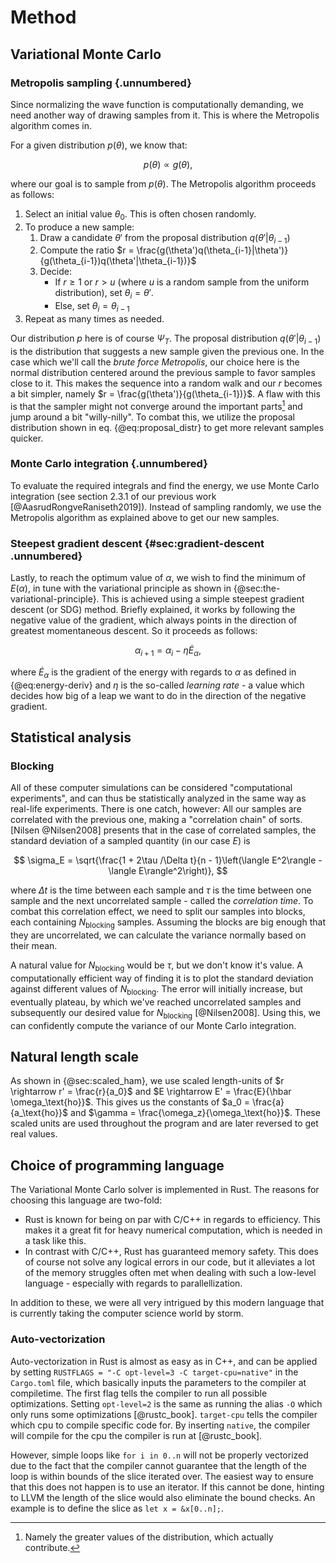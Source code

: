 # Method

## Variational Monte Carlo

### Metropolis sampling {.unnumbered}

Since normalizing the wave function is computationally demanding, we need another way of drawing samples from it. This is where the Metropolis algorithm comes in.

For a given distribution $p(\theta)$, we know that:

$$p(\theta) \propto g(\theta),$$

where our goal is to sample from $p(\theta)$. The Metropolis algorithm proceeds as follows:

1. Select an initial value $\theta_0$. This is often chosen randomly.
2. To produce a new sample:
	1. Draw a candidate $\theta'$ from the proposal distribution $q(\theta'|\theta_{i-1})$
	2. Compute the ratio $r = \frac{g(\theta')q(\theta_{i-1}|\theta')}{g(\theta_{i-1})q(\theta'|\theta_{i-1})}$
	3. Decide:
		- If $r \ge 1$ or $r > u$ (where $u$ is a random sample from the uniform distribution), set $\theta_{i} = \theta'$.
		- Else, set $\theta_{i} = \theta_{i-1}$
3. Repeat as many times as needed.
		
Our distribution $p$ here is of course $\Psi_T$. The proposal distribution $q(\theta'|\theta_{i-1})$ is the distribution that suggests a new sample given the previous one. In the case which we'll call the *brute force Metropolis*, our choice here is the normal distribution centered around the previous sample to favor samples close to it. This makes the sequence into a random walk and our  $r$ becomes a bit simpler, namely $r = \frac{g(\theta')}{g(\theta_{i-1})}$. A flaw with this is that the sampler might not converge around the important parts[^important] and jump around a bit "willy-nilly". To combat this, we utilize the proposal distribution shown in eq. {@eq:proposal_distr} to get more relevant samples quicker.

[^important]: Namely the greater values of the distribution, which actually contribute.

### Monte Carlo integration {.unnumbered}

To evaluate the required integrals and find the energy, we use Monte Carlo integration (see section 2.3.1 of our previous work [@AasrudRongveRaniseth2019]). Instead of sampling randomly, we use the Metropolis algorithm as explained above to get our new samples.

### Steepest gradient descent {#sec:gradient-descent .unnumbered}

Lastly, to reach the optimum value of $\alpha$, we wish to find the minimum of $E(\alpha)$, in tune with the variational principle as shown in {@sec:the-variational-principle}. This is achieved using a simple steepest gradient descent (or SDG) method. Briefly explained, it works by following the negative value of the gradient, which always points in the direction of greatest momentaneous descent. So it proceeds as follows:

$$ \alpha_{i+1} = \alpha_i - \eta \dot E_\alpha,$$

where $\dot E_\alpha$ is the gradient of the energy with regards to $\alpha$ as defined in {@eq:energy-deriv} and $\eta$ is the so-called *learning rate* - a value which decides how big of a leap we want to do in the direction of the negative gradient.

## Statistical analysis

### Blocking

All of these computer simulations can be considered "computational experiments", and can thus be statistically analyzed in the same way as real-life experiments. There is one catch, however: All our samples are correlated with the previous one, making a "correlation chain" of sorts. [Nilsen @Nilsen2008] presents that in the case of correlated samples, the standard deviation of a sampled quantity (in our case $E$) is

$$ \sigma_E = \sqrt{\frac{1 + 2\tau /\Delta t}{n - 1}\left(\langle E^2\rangle - \langle E\rangle^2\right)}, $$

where $\Delta t$ is the time between each sample and $\tau$ is the time between one sample and the next uncorrelated sample - called the *correlation time*. To combat this correlation effect, we need to split our samples into blocks, each containing $N_\text{blocking}$ samples. Assuming the blocks are big enough that they are uncorrelated, we can calculate the variance normally based on their mean.

A natural value for $N_\text{blocking}$ would be $\tau$, but we don't know it's value. A computationally efficient way of finding it is to plot the standard deviation against different values of $N_\text{blocking}$. The error will initially increase, but eventually plateau, by which we've reached uncorrelated samples and subsequently our desired value for $N_\text{blocking}$ [@Nilsen2008]. Using this, we can confidently compute the variance of our Monte Carlo integration.

## Natural length scale

As shown in {@sec:scaled_ham}, we use scaled length-units of $r \rightarrow r' = \frac{r}{a_0}$ and $E \rightarrow E' = \frac{E}{\hbar \omega_\text{ho}}$. This gives us the constants of $a_0 = \frac{a}{a_\text{ho}}$ and $\gamma = \frac{\omega_z}{\omega_\text{ho}}$. These scaled units are used throughout the program and are later reversed to get real values.

## Choice of programming language

The Variational Monte Carlo solver is implemented in Rust. The reasons for choosing this language are two-fold:

- Rust is known for being on par with C/C++ in regards to efficiency. This makes it a great fit for heavy numerical computation, which is needed in a task like this.
- In contrast with C/C++, Rust has guaranteed memory safety. This does of course not solve any logical errors in our code, but it alleviates a lot of the memory struggles often met when dealing with such a low-level language - especially with regards to parallellization.

In addition to these, we were all very intrigued by this modern language that is currently taking the computer science world by storm.

### Auto-vectorization

Auto-vectorization in Rust is almost as easy as in C++, and can be applied by setting `RUSTFLAGS = "-C opt-level=3 -C target-cpu=native"` in the `Cargo.toml` file, which basically inputs the parameters to the compiler at compiletime. The first flag tells the compiler to run all possible optimizations. Setting `opt-level=2` is the same as running the alias `-O` which only runs some optimizations [@rustc_book]. `target-cpu` tells the compiler which cpu to compile specific code for. By inserting `native`, the compiler will compile for the cpu the compiler is run at [@rustc_book].

However, simple loops like `for i in 0..n` will not be properly vectorized due to the fact that the compiler cannot guarantee that the length of the loop is within bounds of the slice iterated over. The easiest way to ensure that this does not happen is to use an iterator. If this cannot be done, hinting to LLVM the length of the slice would also eliminate the bound checks. An example is to define the slice as
`let x = &x[0..n];`.
